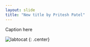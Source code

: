 ```yaml
---
layout: slide
title: "New title by Pritesh Patel"
---
```


Caption here

![labtocat](https://octodex.github.com/images/labtocat.png)
{: .center}
